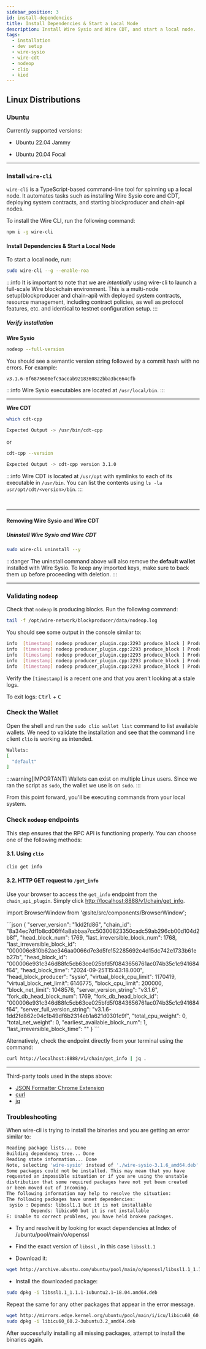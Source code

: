 ```yaml
---
sidebar_position: 3
id: install-dependencies
title: Install Dependencies & Start a Local Node
description: Install Wire Sysio and Wire CDT, and start a local node.
tags:
  - installation 
  - dev setup
  - wire-sysio
  - wire-cdt
  - nodeop
  - clio
  - kiod
---
```


## Linux Distributions

### Ubuntu

Currently supported versions:

- Ubuntu 22.04 Jammy

- Ubuntu 20.04 Focal

***

### Install `wire-cli`

`wire-cli` is a TypeScript-based command-line tool for spinning up a local node. It automates tasks such as installing Wire Sysio core and CDT, deploying system contracts, and starting blockproducer and chain-api nodes.

To install the Wire CLI, run the following command:

```sh
npm i -g wire-cli
```

#### Install Dependencies & Start a Local Node

To start a local node, run:

```sh
sudo wire-cli --g --enable-roa
```

:::info
It is important to note that we are *intentially* using wire-cli to launch a full-scale Wire blockchain environment. This is a multi-node setup(blockproducer and chain-api) with deployed system contracts, resource management, including contract policies, as well as protocol features, etc. and identical to testnet configuration setup.
:::

##### Verify installation

**Wire Sysio**

```sh
nodeop --full-version
```

You should see a semantic version string followed by a commit hash with no errors. For example:

```console
v3.1.6-8f6875608efc9aceab9218360822bba3bc664cfb
```

:::info
Wire Sysio executables are located at `/usr/local/bin`.
:::
***

**Wire CDT**

```sh
which cdt-cpp

Expected Output -> /usr/bin/cdt-cpp
```

or

```sh
cdt-cpp --version

Expected Output -> cdt-cpp version 3.1.0
```

:::info
Wire CDT is located at `/usr/opt` with symlinks to each of its executable in `/usr/bin`. You can list the contents using `ls -la usr/opt/cdt/<version>/bin`.
:::

&nbsp;

***

#### Removing Wire Sysio and Wire CDT

##### Uninstall Wire Sysio and Wire CDT

```sh
sudo wire-cli uninstall --y 
```

:::danger
The uninstall command above will also remove the **default wallet** installed with Wire Sysio. To keep any imported keys, make sure to back them up before proceeding with deletion.
:::
***

### Validating `nodeop`

Check that `nodeop` is producing blocks. Run the following command:

```bash
tail -f /opt/wire-network/blockproducer/data/nodeop.log
```

You should see some output in the console similar to:

```bash
info  [timestamp] nodeop producer_plugin.cpp:2293 produce_block ] Produced block b50adde5943bdde1... #44 at [timestamp] signed by sysio [trxs: 0, lib: 43, confirmed: 0]
info  [timestamp] nodeop producer_plugin.cpp:2293 produce_block ] Produced block 39b2a4fef9db084f... #45 at [timestamp] signed by sysio [trxs: 0, lib: 44, confirmed: 0]
info  [timestamp] nodeop producer_plugin.cpp:2293 produce_block ] Produced block cd23d3646d0166dc... #46 at [timestamp] signed by sysio [trxs: 0, lib: 45, confirmed: 0]
info  [timestamp] nodeop producer_plugin.cpp:2293 produce_block ] Produced block 14bd99c3c3ffd441... #47 at [timestamp] signed by sysio [trxs: 0, lib: 46, confirmed: 0]
info  [timestamp] nodeop producer_plugin.cpp:2293 produce_block ] Produced block 2e5fb9d0f2dce119... #48 at [timestamp] signed by sysio [trxs: 0, lib: 47, confirmed: 0]
```

Verify the `[timestamp]` is a recent one and that you aren't looking at a stale logs.

To exit logs: <kbd>Ctrl</kbd> + <kbd>C</kbd>

### Check the Wallet

Open the shell and run the `sudo clio wallet list` command to list available wallets. We need to validate the installation and see that the command line client `clio` is working as intended.

```bash
Wallets:
[
  "default"
]
```

:::warning[IMPORTANT]
Wallets can exist on multiple Linux users. Since we ran the script as `sudo`, the wallet we use is on `sudo`.
:::

From this point forward, you'll be executing commands from your local system.

### Check `nodeop` endpoints

This step ensures that the RPC API is functioning properly. You can choose one of the following methods:

#### 3.1. Using `clio`

```bash
clio get info 
```

#### 3.2. HTTP GET request to `/get_info`

Use your browser to access the `get_info` endpoint from the `chain_api_plugin`. Simply click [http://localhost:8888/v1/chain/get_info](http://localhost:8888/v1/chain/get_info).

import BrowserWindow from '@site/src/components/BrowserWindow';

<BrowserWindow url="http://localhost:8888/v1/chain/get_info">
     ```json
       {
            "server_version": "1dd2fd86",
            "chain_id": "8a34ec7df1b8cd06ff4a8abbaa7cc50300823350cadc59ab296cb00d104d2b8f",
            "head_block_num": 1769,
            "last_irreversible_block_num": 1768,
            "last_irreversible_block_id": "000006e810b62ae346aa0066d7e3d5fe152285692c4d15dc742e1733b61eb27b",
            "head_block_id": "000006e931c346d88fc5cb63ce025bfd5f0843656761ac074b35c1c941684f64",
            "head_block_time": "2024-09-25T15:43:18.000",
            "head_block_producer": "sysio",
            "virtual_block_cpu_limit": 1170419,
            "virtual_block_net_limit": 6146775,
            "block_cpu_limit": 200000,
            "block_net_limit": 1048576,
            "server_version_string": "v3.1.6",
            "fork_db_head_block_num": 1769,
            "fork_db_head_block_id": "000006e931c346d88fc5cb63ce025bfd5f0843656761ac074b35c1c941684f64",
            "server_full_version_string": "v3.1.6-1dd2fd862c04c1b49df6b2314eb1a621d0301c9f",
            "total_cpu_weight": 0,
            "total_net_weight": 0,
            "earliest_available_block_num": 1,
            "last_irreversible_block_time": "<timestamp>"
        }
   ```
 </BrowserWindow>

Alternatively, check the endpoint directly from your terminal using the command:

```sh
curl http://localhost:8888/v1/chain/get_info | jq .
```

---

Third-party tools used in the steps above:

- [JSON Formatter Chrome Extension](https://chromewebstore.google.com/detail/json-formatter/bcjindcccaagfpapjjmafapmmgkkhgoa?hl=en)
- [curl](https://curl.se/)
- [jq](https://jqlang.github.io/jq/download/)

### Troubleshooting

When wire-cli is trying to install the binaries and you are getting an error similar to:

```bash
Reading package lists... Done
Building dependency tree... Done
Reading state information... Done
Note, selecting 'wire-sysio' instead of './wire-sysio-3.1.6_amd64.deb'
Some packages could not be installed. This may mean that you have
requested an impossible situation or if you are using the unstable
distribution that some required packages have not yet been created
or been moved out of Incoming.
The following information may help to resolve the situation:
The following packages have unmet dependencies:
 sysio : Depends: libssl1.1 but it is not installable
         Depends: libicu60 but it is not installable
E: Unable to correct problems, you have held broken packages.
```

- Try and resolve it by looking for exact dependencies at Index of /ubuntu/pool/main/o/openssl

- Find the exact version of `libssl` , in this case `libssl1.1`

- Download it:

``` bash
wget http://archive.ubuntu.com/ubuntu/pool/main/o/openssl/libssl1.1_1.1.1-1ubuntu2.1\~18.04.amd64.deb
```

- Install the downloaded package:

```bash
sudo dpkg -i libssl1.1_1.1.1-1ubuntu2.1~18.04.amd64.deb
```

Repeat the same for any other packages that appear in the error message.

```bash
wget http://mirrors.edge.kernel.org/ubuntu/pool/main/i/icu/libicu60_60.2-3ubuntu3.1_amd64.deb
sudo dpkg -i libicu60_60.2-3ubuntu3.2_amd64.deb
```

After successfully installing all missing packages, attempt to install the binaries again.
